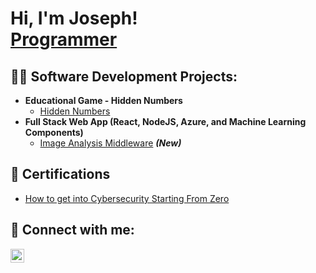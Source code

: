 <h1>Hi, I'm Joseph! <br/><a href="https://github.com/josephmathew0">Programmer</a>

<h2>👨‍💻 Software Development Projects:</h2>

- <b>Educational Game - Hidden Numbers</b>
  - [Hidden Numbers](https://josephmathew0.github.io/HiddenNumbers-Game/)
- <b>Full Stack Web App (React, NodeJS, Azure, and Machine Learning Components)</b>
  - [Image Analysis Middleware](link) <b><i>(New)</b></i>

<h2>📝 Certifications</h2>

- [How to get into Cybersecurity Starting From Zero](link)

<h2> 🤳 Connect with me:</h2>


[<img align="left" alt="JosephMathew | LinkedIn" width="22px" src="https://cdn.jsdelivr.net/npm/simple-icons@v3/icons/linkedin.svg" />][linkedin]


[linkedin]: https://linkedin.com/in/josephmathew0

